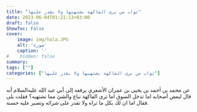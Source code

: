 ```yaml
---
title: "ثواب من يرى الفاكهة يشتهيها ولا يقدر عليها"
date: 2023-06-04T01:21:13+03:00
draft: false
ShowToc: False
cover:
    image: img/hala.JPG
    alt: 'صورة'
    caption: ''
#    hidden: false
summary: 
tags: [""]
categories: ["ثواب من يرى الفاكهة يشتهيها ولا يقدر عليها"]
---
```

عن
محمد بن أحمد بن يحيى بن عمران الأشعري يرفعه إلى أبي عبد الله عليه‌السلام
أنه قال لبعض أصحابه اما تدخل السوق اما ترى الفاكهة تباع والشئ
مما تشتهيه؟ فقلت بلى فقال اما ان لك بكل ما تراه ولا تقدر على شرائه
وتصبر عليه حسنة.



